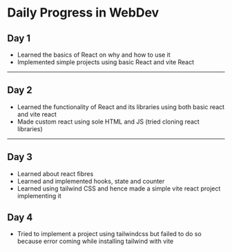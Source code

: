 # Daily Progress in WebDev

## Day 1
- Learned the basics of React on why and how to use it
- Implemented simple projects using basic React and vite React

---

## Day 2
- Learned the functionality of React and its libraries using both basic react and vite react
- Made custom react using sole HTML and JS (tried cloning react libraries)

---

## Day 3
- Learned about react fibres 
- Learned and implemented hooks, state and counter
- Learned using tailwind CSS and hence made a simple vite react project implementing it

## Day 4
- Tried to implement a project using tailwindcss but failed to do so because error coming while installing tailwind with vite